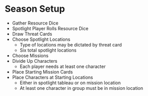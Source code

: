 # Season Setup

* Gather Resource Dice
* Spotlight Player Rolls Resource Dice
* Draw Threat Cards
* Choose Spotlight Locations
     * Type of locations may be dictated by threat card
     * Six total spotlight locations
* Choose Missions
* Divide Up Characters
     * Each player needs at least one character
* Place Starting Mission Cards
* Place Characters at Starting Locations
     * Either in spotlight tableau or on mission location
     * At least one character in group must be in mission location